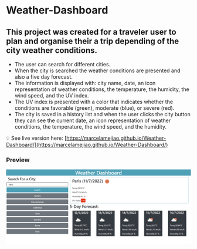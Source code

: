 # Weather-Dashboard

## **This project was created for a traveler user to plan and organise their a trip depending of the city weather conditions.**
 
* The user can search for different cities.
* When the city is searched the weather conditions are presented and also a five day forecast.
* The information is displayed with: city name, date, an icon representation of weather conditions, the temperature, the humidity, the wind speed, and the UV index.
* The UV index is presented with a color that indicates whether the conditions are favorable (green), moderate (blue), or severe (red).
* The city is saved in a history list and when the user clicks the city button they can see the current date, an icon representation of weather conditions, the temperature, the wind speed, and the humidity.


💡 See live version here: [https://marcelamejiao.github.io/Weather-Dashboard/](https://marcelamejiao.github.io/Weather-Dashboard/)

### **Preview**

![Weather Dashboard](./assets/images/weather.png)